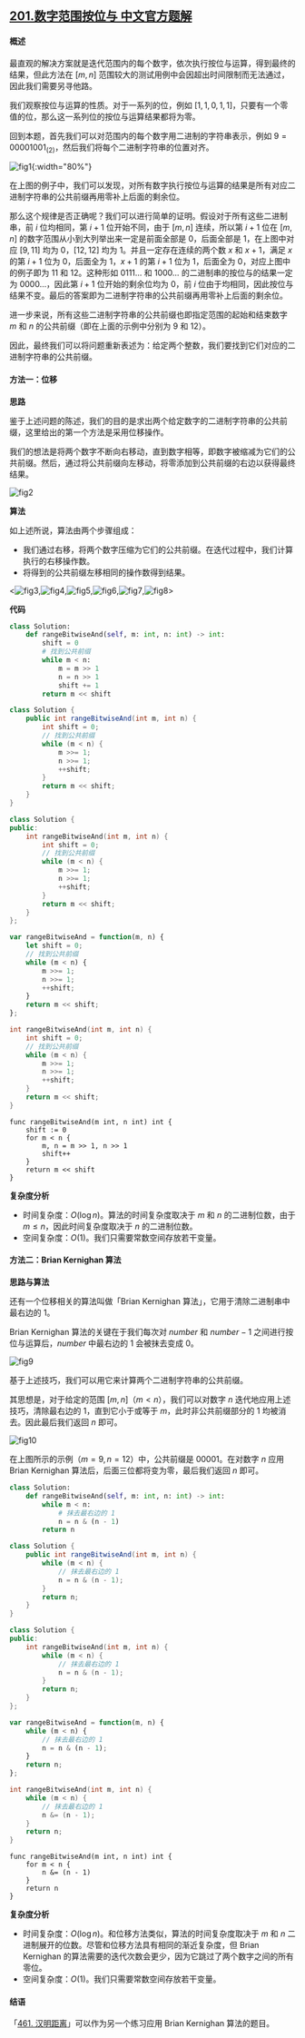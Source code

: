 ## [201.数字范围按位与 中文官方题解](https://leetcode.cn/problems/bitwise-and-of-numbers-range/solutions/100000/shu-zi-fan-wei-an-wei-yu-by-leetcode-solution)

#### 概述

最直观的解决方案就是迭代范围内的每个数字，依次执行按位与运算，得到最终的结果，但此方法在 $[m,n]$ 范围较大的测试用例中会因超出时间限制而无法通过，因此我们需要另寻他路。

我们观察按位与运算的性质。对于一系列的位，例如 $[1, 1, 0, 1, 1]$，只要有一个零值的位，那么这一系列位的按位与运算结果都将为零。

回到本题，首先我们可以对范围内的每个数字用二进制的字符串表示，例如 $9=00001001_{(2)}$，然后我们将每个二进制字符串的位置对齐。

![fig1](https://assets.leetcode-cn.com/solution-static/201/1.png){:width="80%"}

在上图的例子中，我们可以发现，对所有数字执行按位与运算的结果是所有对应二进制字符串的公共前缀再用零补上后面的剩余位。

那么这个规律是否正确呢？我们可以进行简单的证明。假设对于所有这些二进制串，前 $i$ 位均相同，第 $i+1$ 位开始不同，由于 $[m,n]$ 连续，所以第 $i+1$ 位在 $[m,n]$ 的数字范围从小到大列举出来一定是前面全部是 $0$，后面全部是 $1$，在上图中对应 $[9,11]$ 均为 $0$，$[12,12]$ 均为 $1$。并且一定存在连续的两个数 $x$ 和 $x+1$，满足 $x$ 的第 $i+1$ 位为 $0$，后面全为 $1$，$x+1$ 的第 $i+1$ 位为 $1$，后面全为 $0$，对应上图中的例子即为 $11$ 和 $12$。这种形如 $0111 \ldots$ 和 $1000 \ldots$ 的二进制串的按位与的结果一定为 $0000 \ldots$，因此第 $i+1$ 位开始的剩余位均为 $0$，前 $i$ 位由于均相同，因此按位与结果不变。最后的答案即为二进制字符串的公共前缀再用零补上后面的剩余位。

进一步来说，所有这些二进制字符串的公共前缀也即指定范围的起始和结束数字 $m$ 和 $n$ 的公共前缀（即在上面的示例中分别为 $9$ 和 $12$）。

因此，最终我们可以将问题重新表述为：给定两个整数，我们要找到它们对应的二进制字符串的公共前缀。

#### 方法一：位移

**思路**

鉴于上述问题的陈述，我们的目的是求出两个给定数字的二进制字符串的公共前缀，这里给出的第一个方法是采用位移操作。

我们的想法是将两个数字不断向右移动，直到数字相等，即数字被缩减为它们的公共前缀。然后，通过将公共前缀向左移动，将零添加到公共前缀的右边以获得最终结果。

![fig2](https://assets.leetcode-cn.com/solution-static/201/2.png)

**算法**

如上述所说，算法由两个步骤组成：
- 我们通过右移，将两个数字压缩为它们的公共前缀。在迭代过程中，我们计算执行的右移操作数。
- 将得到的公共前缀左移相同的操作数得到结果。

<![fig3](https://assets.leetcode-cn.com/solution-static/201/3.png),![fig4](https://assets.leetcode-cn.com/solution-static/201/4.png),![fig5](https://assets.leetcode-cn.com/solution-static/201/5.png),![fig6](https://assets.leetcode-cn.com/solution-static/201/6.png),![fig7](https://assets.leetcode-cn.com/solution-static/201/7.png),![fig8](https://assets.leetcode-cn.com/solution-static/201/8.png)>

**代码**

```python [sol1-Python3]
class Solution:
    def rangeBitwiseAnd(self, m: int, n: int) -> int:
        shift = 0   
        # 找到公共前缀
        while m < n:
            m = m >> 1
            n = n >> 1
            shift += 1
        return m << shift
```

```java [sol1-Java]
class Solution {
    public int rangeBitwiseAnd(int m, int n) {
        int shift = 0;
        // 找到公共前缀
        while (m < n) {
            m >>= 1;
            n >>= 1;
            ++shift;
        }
        return m << shift;
    }
}
```

```C++ [sol1-C++]
class Solution {
public:
    int rangeBitwiseAnd(int m, int n) {
        int shift = 0;
        // 找到公共前缀
        while (m < n) {
            m >>= 1;
            n >>= 1;
            ++shift;
        }
        return m << shift;
    }
};
```

```JavaScript [sol1-JavaScript]
var rangeBitwiseAnd = function(m, n) {
    let shift = 0;
    // 找到公共前缀
    while (m < n) {
        m >>= 1;
        n >>= 1;
        ++shift;
    }
    return m << shift;
};
```

```C [sol1-C]
int rangeBitwiseAnd(int m, int n) {
    int shift = 0;
    // 找到公共前缀
    while (m < n) {
        m >>= 1;
        n >>= 1;
        ++shift;
    }
    return m << shift;
}
```

```golang [sol1-Golang]
func rangeBitwiseAnd(m int, n int) int {
    shift := 0
    for m < n {
        m, n = m >> 1, n >> 1
        shift++
    }
    return m << shift
}
```

**复杂度分析**

* 时间复杂度：$O(\log n)$。算法的时间复杂度取决于 $m$ 和 $n$ 的二进制位数，由于 $m \le n$，因此时间复杂度取决于 $n$ 的二进制位数。
* 空间复杂度：$O(1)$。我们只需要常数空间存放若干变量。

#### 方法二：Brian Kernighan 算法

**思路与算法**

还有一个位移相关的算法叫做「Brian Kernighan 算法」，它用于清除二进制串中最右边的 $1$。

Brian Kernighan 算法的关键在于我们每次对 $\textit{number}$ 和 $\textit{number}-1$ 之间进行按位与运算后，$\textit{number}$ 中最右边的 $1$ 会被抹去变成 $0$。

![fig9](https://assets.leetcode-cn.com/solution-static/201/9.png)

基于上述技巧，我们可以用它来计算两个二进制字符串的公共前缀。

其思想是，对于给定的范围 $[m,n]$（$m<n$），我们可以对数字 $n$ 迭代地应用上述技巧，清除最右边的 $1$，直到它小于或等于 $m$，此时非公共前缀部分的 $1$ 均被消去。因此最后我们返回 $n$ 即可。

![fig10](https://assets.leetcode-cn.com/solution-static/201/10.png)

在上图所示的示例（$m=9, n=12$）中，公共前缀是 $00001$。在对数字 $n$ 应用 Brian Kernighan 算法后，后面三位都将变为零，最后我们返回 $n$ 即可。

```python [sol2-Python3]
class Solution:
    def rangeBitwiseAnd(self, m: int, n: int) -> int:
        while m < n:
            # 抹去最右边的 1
            n = n & (n - 1)
        return n
```

```java [sol2-Java]
class Solution {
    public int rangeBitwiseAnd(int m, int n) {
        while (m < n) {
            // 抹去最右边的 1
            n = n & (n - 1);
        }
        return n;
    }
}
```

```C++ [sol2-C++]
class Solution {
public:
    int rangeBitwiseAnd(int m, int n) {
        while (m < n) {
            // 抹去最右边的 1
            n = n & (n - 1);
        }
        return n;
    }
};
```

```JavaScript [sol2-JavaScript]
var rangeBitwiseAnd = function(m, n) {
    while (m < n) {
        // 抹去最右边的 1
        n = n & (n - 1);
    }
    return n;
};
```

```C [sol2-C]
int rangeBitwiseAnd(int m, int n) {
    while (m < n) {
        // 抹去最右边的 1
        n &= (n - 1);
    }
    return n;
}
```

```golang [sol2-Golang]
func rangeBitwiseAnd(m int, n int) int {
    for m < n {
        n &= (n - 1)
    }
    return n
}
```

**复杂度分析**

* 时间复杂度：$O(\log n)$。和位移方法类似，算法的时间复杂度取决于 $m$ 和 $n$ 二进制展开的位数。尽管和位移方法具有相同的渐近复杂度，但 Brian Kernighan 的算法需要的迭代次数会更少，因为它跳过了两个数字之间的所有零位。
* 空间复杂度：$O(1)$。我们只需要常数空间存放若干变量。

#### 结语

「[461. 汉明距离](https://leetcode-cn.com/problems/hamming-distance)」可以作为另一个练习应用 Brian Kernighan 算法的题目。